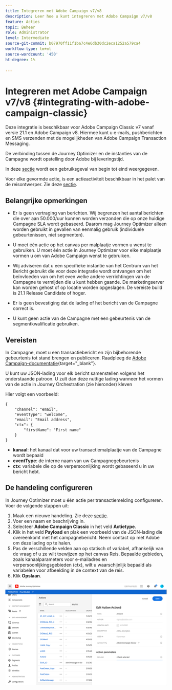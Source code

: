 ```yaml
---
title: Integreren met Adobe Campaign v7/v8
description: Leer hoe u kunt integreren met Adobe Campaign v7/v8
feature: Acties
topic: Beheer
role: Administrator
level: Intermediate
source-git-commit: b07970ff11f1ba7c4e6db30dc2eca1252a579ca4
workflow-type: tm+mt
source-wordcount: '450'
ht-degree: 1%

---
```


# Integreren met Adobe Campaign v7/v8 {#integrating-with-adobe-campaign-classic}

Deze integratie is beschikbaar voor Adobe Campaign Classic v7 vanaf versie 21.1 en Adobe Campaign v8. Hiermee kunt u e-mails, pushberichten en SMS verzenden met de mogelijkheden van Adobe Campaign Transaction Messaging.

De verbinding tussen de Journey Optimizer en de instanties van de Campagne wordt opstelling door Adobe bij leveringstijd.

In deze [sectie](../building-journeys/campaign-classic-use-case.md) wordt een gebruiksgeval van begin tot eind weergegeven.

Voor elke gevormde actie, is een actieactiviteit beschikbaar in het palet van de reisontwerper. Zie deze [sectie](../building-journeys/using-adobe-campaign-classic.md).

## Belangrijke opmerkingen

* Er is geen vertraging van berichten. Wij begrenzen het aantal berichten die over aan 50.000/uur kunnen worden verzonden die op onze huidige Campagne SLA wordt gebaseerd. Daarom mag Journey Optimizer alleen worden gebruikt in gevallen van eenmalig gebruik (individuele gebeurtenissen, niet segmenten).

* U moet één actie op het canvas per malplaatje vormen u wenst te gebruiken. U moet één actie in Journey Optimizer voor elke malplaatje vormen u om van Adobe Campaign wenst te gebruiken.

* Wij adviseren dat u een specifieke instantie van het Centrum van het Bericht gebruikt die voor deze integratie wordt ontvangen om het beïnvloeden van om het even welke andere verrichtingen van de Campagne te vermijden die u kunt hebben gaande. De marketingserver kan worden gehost of op locatie worden opgeslagen. De vereiste build is 21.1 Release Candidate of hoger.

* Er is geen bevestiging dat de lading of het bericht van de Campagne correct is.

* U kunt geen actie van de Campagne met een gebeurtenis van de segmentkwalificatie gebruiken.

## Vereisten

In Campagne, moet u een transactiebericht en zijn bijbehorende gebeurtenis tot stand brengen en publiceren. Raadpleeg de [Adobe Campaign-documentatie](https://experienceleague.adobe.com/docs/campaign-classic/using/transactional-messaging/introduction/about-transactional-messaging.html#transactional-messaging){target=&quot;_blank&quot;}.

U kunt uw JSON-lading voor elk bericht samenstellen volgens het onderstaande patroon. U zult dan deze nuttige lading wanneer het vormen van de actie in Journey Orchestration (zie hieronder) kleven

Hier volgt een voorbeeld:

```
{
    "channel": "email",
    "eventType": "welcome",
    "email": "Email address",
    "ctx": {
        "firstName": "First name"
    }
}
```

* **kanaal**: het kanaal dat voor uw transactiemalplaatje van de Campagne wordt bepaald
* **eventType**: de interne naam van uw Campagnegebeurtenis
* **ctx**: variabele die op de verpersoonlijking wordt gebaseerd u in uw bericht hebt.

## De handeling configureren

In Journey Optimizer moet u één actie per transactiemelding configureren. Voer de volgende stappen uit:

1. Maak een nieuwe handeling. Zie deze [sectie](../action/action.md).
1. Voer een naam en beschrijving in.
1. Selecteer **Adobe Campaign Classic** in het veld **Actietype**.
1. Klik in het veld **Payload** en plak een voorbeeld van de JSON-lading die overeenkomt met het campagnebericht. Neem contact op met Adobe om deze lading op te halen.
1. Pas de verschillende velden aan op statisch of variabel, afhankelijk van de vraag of u ze wilt toewijzen op het canvas Reis. Bepaalde gebieden, zoals kanaalparameters voor e-mailadres en verpersoonlijkingsgebieden (ctx), wilt u waarschijnlijk bepaald als variabelen voor afbeelding in de context van de reis.
1. Klik **Opslaan**.

![](../assets/accintegration1.png)


